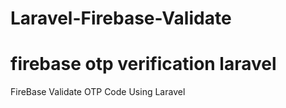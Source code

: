 # Laravel-Firebase-Validate
# firebase otp verification laravel
 FireBase Validate OTP Code Using Laravel

